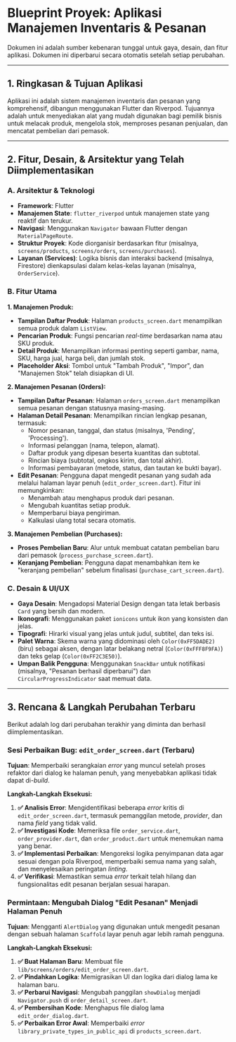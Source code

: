 # Blueprint Proyek: Aplikasi Manajemen Inventaris & Pesanan

Dokumen ini adalah sumber kebenaran tunggal untuk gaya, desain, dan fitur aplikasi. Dokumen ini diperbarui secara otomatis setelah setiap perubahan.

---

## 1. Ringkasan & Tujuan Aplikasi

Aplikasi ini adalah sistem manajemen inventaris dan pesanan yang komprehensif, dibangun menggunakan Flutter dan Riverpod. Tujuannya adalah untuk menyediakan alat yang mudah digunakan bagi pemilik bisnis untuk melacak produk, mengelola stok, memproses pesanan penjualan, dan mencatat pembelian dari pemasok.

---

## 2. Fitur, Desain, & Arsitektur yang Telah Diimplementasikan

### A. Arsitektur & Teknologi
- **Framework**: Flutter
- **Manajemen State**: `flutter_riverpod` untuk manajemen state yang reaktif dan terukur.
- **Navigasi**: Menggunakan `Navigator` bawaan Flutter dengan `MaterialPageRoute`.
- **Struktur Proyek**: Kode diorganisir berdasarkan fitur (misalnya, `screens/products`, `screens/orders`, `screens/purchases`).
- **Layanan (Services)**: Logika bisnis dan interaksi backend (misalnya, Firestore) dienkapsulasi dalam kelas-kelas layanan (misalnya, `OrderService`).

### B. Fitur Utama

**1. Manajemen Produk:**
- **Tampilan Daftar Produk**: Halaman `products_screen.dart` menampilkan semua produk dalam `ListView`.
- **Pencarian Produk**: Fungsi pencarian *real-time* berdasarkan nama atau SKU produk.
- **Detail Produk**: Menampilkan informasi penting seperti gambar, nama, SKU, harga jual, harga beli, dan jumlah stok.
- **Placeholder Aksi**: Tombol untuk "Tambah Produk", "Impor", dan "Manajemen Stok" telah disiapkan di UI.

**2. Manajemen Pesanan (Orders):**
- **Tampilan Daftar Pesanan**: Halaman `orders_screen.dart` menampilkan semua pesanan dengan statusnya masing-masing.
- **Halaman Detail Pesanan**: Menampilkan rincian lengkap pesanan, termasuk:
  - Nomor pesanan, tanggal, dan status (misalnya, 'Pending', 'Processing').
  - Informasi pelanggan (nama, telepon, alamat).
  - Daftar produk yang dipesan beserta kuantitas dan subtotal.
  - Rincian biaya (subtotal, ongkos kirim, dan total akhir).
  - Informasi pembayaran (metode, status, dan tautan ke bukti bayar).
- **Edit Pesanan**: Pengguna dapat mengedit pesanan yang sudah ada melalui halaman layar penuh (`edit_order_screen.dart`). Fitur ini memungkinkan:
  - Menambah atau menghapus produk dari pesanan.
  - Mengubah kuantitas setiap produk.
  - Memperbarui biaya pengiriman.
  - Kalkulasi ulang total secara otomatis.

**3. Manajemen Pembelian (Purchases):**
- **Proses Pembelian Baru**: Alur untuk membuat catatan pembelian baru dari pemasok (`process_purchase_screen.dart`).
- **Keranjang Pembelian**: Pengguna dapat menambahkan item ke "keranjang pembelian" sebelum finalisasi (`purchase_cart_screen.dart`).

### C. Desain & UI/UX
- **Gaya Desain**: Mengadopsi Material Design dengan tata letak berbasis `Card` yang bersih dan modern.
- **Ikonografi**: Menggunakan paket `ionicons` untuk ikon yang konsisten dan jelas.
- **Tipografi**: Hirarki visual yang jelas untuk judul, subtitel, dan teks isi.
- **Palet Warna**: Skema warna yang didominasi oleh `Color(0xFF5DADE2)` (biru) sebagai aksen, dengan latar belakang netral (`Color(0xFFF8F9FA)`) dan teks gelap (`Color(0xFF2C3E50)`).
- **Umpan Balik Pengguna**: Menggunakan `SnackBar` untuk notifikasi (misalnya, "Pesanan berhasil diperbarui") dan `CircularProgressIndicator` saat memuat data.

---

## 3. Rencana & Langkah Perubahan Terbaru

Berikut adalah log dari perubahan terakhir yang diminta dan berhasil diimplementasikan.

### Sesi Perbaikan Bug: `edit_order_screen.dart` (Terbaru)

**Tujuan**: Memperbaiki serangkaian *error* yang muncul setelah proses refaktor dari dialog ke halaman penuh, yang menyebabkan aplikasi tidak dapat di-*build*.

**Langkah-Langkah Eksekusi:**

1.  **✅ Analisis Error**: Mengidentifikasi beberapa *error* kritis di `edit_order_screen.dart`, termasuk pemanggilan metode, *provider*, dan nama *field* yang tidak valid.
2.  **✅ Investigasi Kode**: Memeriksa file `order_service.dart`, `order_provider.dart`, dan `order_product.dart` untuk menemukan nama yang benar.
3.  **✅ Implementasi Perbaikan**: Mengoreksi logika penyimpanan data agar sesuai dengan pola Riverpod, memperbaiki semua nama yang salah, dan menyelesaikan peringatan *linting*.
4.  **✅ Verifikasi**: Memastikan semua *error* terkait telah hilang dan fungsionalitas edit pesanan berjalan sesuai harapan.

### Permintaan: Mengubah Dialog "Edit Pesanan" Menjadi Halaman Penuh

**Tujuan**: Mengganti `AlertDialog` yang digunakan untuk mengedit pesanan dengan sebuah halaman `Scaffold` layar penuh agar lebih ramah pengguna.

**Langkah-Langkah Eksekusi:**

1.  **✅ Buat Halaman Baru**: Membuat file `lib/screens/orders/edit_order_screen.dart`.
2.  **✅ Pindahkan Logika**: Memigrasikan UI dan logika dari dialog lama ke halaman baru.
3.  **✅ Perbarui Navigasi**: Mengubah panggilan `showDialog` menjadi `Navigator.push` di `order_detail_screen.dart`.
4.  **✅ Pembersihan Kode**: Menghapus file dialog lama `edit_order_dialog.dart`.
5.  **✅ Perbaikan Error Awal**: Memperbaiki *error* `library_private_types_in_public_api` di `products_screen.dart`.
